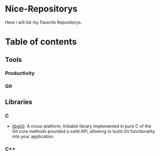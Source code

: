 # Nice-Repositorys
Here i will list my Favorite Repositorys.

Table of contents
=================
<!--ts-->
<!--te-->

## Tools

### Productivity

### Git


## Libraries

### C
- [libgit2][]\: A cross-platform, linkable library implemented in pure C of the Git core methods provided a solid API, allowing to build Git functionality into your application.

### C++


<!-- Links --> 
[libgit2]: https://github.com/libgit2/libgit2
